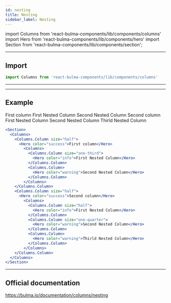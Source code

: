```yaml
---
id: nesting
title: Nesting
sidebar_label: Nesting
---
```


import Columns from 'react-bulma-components/lib/components/columns'
import Hero from 'react-bulma-components/lib/components/hero'
import Section from 'react-bulma-components/lib/components/section';

---
## **Import**
```js
import Columns from 'react-bulma-components/lib/components/columns'
```

---
---

## **Example**

<Section>
  <Columns>
    <Columns.Column size="half">
      <Hero color="success">First column</Hero>
        <Columns>
          <Columns.Column size="one-third">
            <Hero color="info">First Nested Column</Hero>
          </Columns.Column>
          <Columns.Column>
            <Hero color="warning">Second Nested Column</Hero>
          </Columns.Column>
        </Columns>
    </Columns.Column>
    <Columns.Column size="half">
      <Hero color="success">Second column</Hero>
        <Columns>
          <Columns.Column size="half">
            <Hero color="info">First Nested Column</Hero>
          </Columns.Column>
          <Columns.Column size="one-quarter">
            <Hero color="warning">Second Nested Column</Hero>
          </Columns.Column>
          <Columns.Column>
            <Hero color="warning">Thirld Nested Column</Hero>
          </Columns.Column>
        </Columns>
    </Columns.Column>
  </Columns>
</Section>


```jsx
<Section>
  <Columns>
    <Columns.Column size="half">
      <Hero color="success">First column</Hero>
        <Columns>
          <Columns.Column size="one-third">
            <Hero color="info">First Nested Column</Hero>
          </Columns.Column>
          <Columns.Column>
            <Hero color="warning">Second Nested Column</Hero>
          </Columns.Column>
        </Columns>
    </Columns.Column>
    <Columns.Column size="half">
      <Hero color="success">Second column</Hero>
        <Columns>
          <Columns.Column size="half">
            <Hero color="info">First Nested Column</Hero>
          </Columns.Column>
          <Columns.Column size="one-quarter">
            <Hero color="warning">Second Nested Column</Hero>
          </Columns.Column>
          <Columns.Column>
            <Hero color="warning">Thirld Nested Column</Hero>
          </Columns.Column>
        </Columns>
    </Columns.Column>
  </Columns>
</Section>
```

---

## Official documentation

https://bulma.io/documentation/columns/nesting
